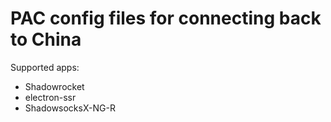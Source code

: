 # PAC config files for connecting back to China
Supported apps:
- Shadowrocket
- electron-ssr
- ShadowsocksX-NG-R
